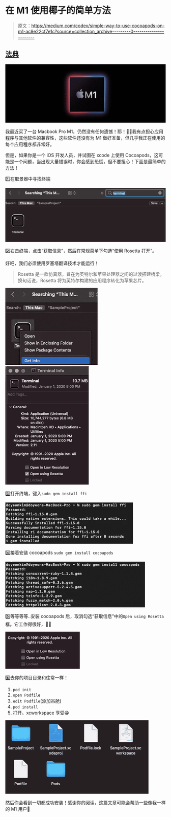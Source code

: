 # 在 M1 使用椰子的简单方法

> 原文：<https://medium.com/codex/simple-way-to-use-cocoapods-on-m1-ac9e22cf7e1c?source=collection_archive---------0----------------------->

## [法典](http://medium.com/codex)

![](img/55ef3f47b121d5134bdff77707747d82.png)

我最近买了一台 Macbook Pro M1，仍然没有任何遗憾！耶！🙌🏻我有点担心应用程序与其他软件的兼容性，这些软件还没有为 M1 做好准备，但几乎我正在使用的每个应用程序都非常好。

但是，如果你是一个 iOS 开发人员，并试图在 xcode 上使用 Cocoapods，这可能是一个问题，当出现大量错误时，你会感到恐慌，但不要担心！下面是最简单的方法！

1️⃣在取景器中寻找终端

![](img/c0b2c0d95da009eed6cd7b69f346e35c.png)

2️⃣右击终端，点击“获取信息”，然后在常规菜单下勾选“使用 Rosetta 打开”。

好吧，我们必须使用罗塞塔翻译技术才能运行！

> Rosetta 是一款仿真器，旨在为英特尔和苹果处理器之间的过渡搭建桥梁。换句话说，Rosetta 将为英特尔构建的应用程序转化为苹果芯片。

![](img/15539fbd25f04b63b83c9c8a42ff8653.png)![](img/6e4ae6b231e0714dadb3c55dac0bfebd.png)

3️⃣打开终端，键入`sudo gem install ffi`

![](img/158d79a50f045f62fef4ec28943c9f6d.png)

4️⃣接着安装 cocoapods `sudo gem install cocoapods`

![](img/b2fc7c61cce49fc19fc74daebe1fedbb.png)

5️⃣等等等等..安装 cocoapods 后，取消勾选“获取信息”中的`Open using Rosetta`框。它工作得很好，✌🏻

![](img/9f52dbd59a92f7345b2c4e31a604d3d4.png)

6️⃣去你的项目目录和往常一样！

1.  `pod init`
2.  `open Podfile`
3.  `edit Podfile`(添加吊舱)
4.  `pod install`
5.  打开。xcworkspace 享受😁

![](img/7f7b4b00a2bad20e04e3a5a53e46bac5.png)

然后你会看到一切都成功安装！感谢你的阅读，这篇文章可能会帮助一些像我一样的 M1 用户🍎
